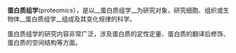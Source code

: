 __蛋白质组学__(proteomics），是以__蛋白质组学__为研究对象，研究细胞、组织或生物体__蛋白质组学__组成及其变化规律的科学。 

蛋白质组学的研究内容非常广泛，涉及蛋白质的定性定量、蛋白质的翻译后修饰、蛋白质的空间结构等方面。
